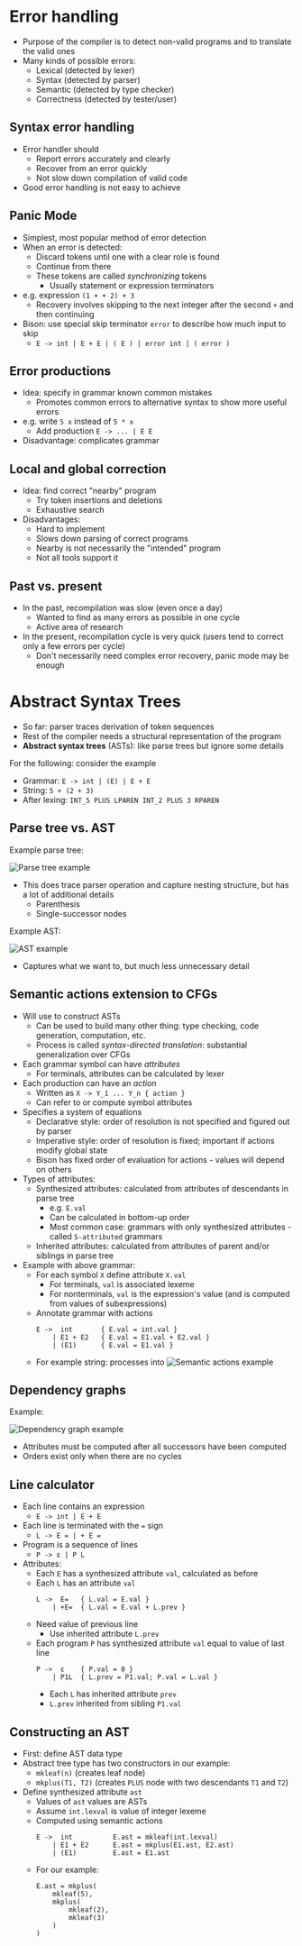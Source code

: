 # Error handling

* Purpose of the compiler is to detect non-valid programs and to translate the valid ones
* Many kinds of possible errors:
    - Lexical (detected by lexer)
    - Syntax (detected by parser)
    - Semantic (detected by type checker)
    - Correctness (detected by tester/user)

## Syntax error handling

* Error handler should
    - Report errors accurately and clearly
    - Recover from an error quickly
    - Not slow down compilation of valid code
* Good error handling is not easy to achieve

## Panic Mode

* Simplest, most popular method of error detection
* When an error is detected:
    - Discard tokens until one with a clear role is found
    - Continue from there
    - These tokens are called *synchronizing* tokens
        - Usually statement or expression terminators
* e.g. expression `(1 + + 2) + 3`
    - Recovery involves skipping to the next integer after the second `+` and then continuing
* Bison: use special skip terminator `error` to describe how much input to skip
    - `E -> int | E + E | ( E ) | error int | ( error )`

## Error productions

* Idea: specify in grammar known common mistakes
    - Promotes common errors to alternative syntax to show more useful errors
* e.g. write `5 x` instead of `5 * x`
    - Add production `E -> ... | E E`
* Disadvantage: complicates grammar

## Local and global correction

* Idea: find correct "nearby" program
    - Try token insertions and deletions
    - Exhaustive search
* Disadvantages:
    - Hard to implement
    - Slows down parsing of correct programs
    - Nearby is not necessarily the "intended" program
    - Not all tools support it

## Past vs. present

* In the past, recompilation was slow (even once a day)
    - Wanted to find as many errors as possible in one cycle
    - Active area of research
* In the present, recompilation cycle is very quick (users tend to correct only a few errors per cycle)
    - Don't necessarily need complex error recovery, panic mode may be enough

# Abstract Syntax Trees

* So far: parser traces derivation of token sequences
* Rest of the compiler needs a structural representation of the program
* **Abstract syntax trees** (ASTs): like parse trees but ignore some details

For the following: consider the example

* Grammar: `E -> int | (E) | E + E`
* String: `5 + (2 + 3)`
* After lexing: `INT_5 PLUS LPAREN INT_2 PLUS 3 RPAREN`

## Parse tree vs. AST

Example parse tree:

![Parse tree example](img/2022-04-14-parse-tree-example.png)

* This does trace parser operation and capture nesting structure, but has a lot of additional details
    - Parenthesis
    - Single-successor nodes

Example AST:

![AST example](img/2022-04-14-ast-example.png)

* Captures what we want to, but much less unnecessary detail

## Semantic actions extension to CFGs

* Will use to construct ASTs
    - Can be used to build many other thing: type checking, code generation, computation, etc.
    - Process is called *syntax-directed translation*: substantial generalization over CFGs
* Each grammar symbol can have *attributes*
    - For terminals, attributes can be calculated by lexer
* Each production can have an *action*
    - Written as `X -> Y_1 ... Y_n { action }`
    - Can refer to or compute symbol attributes
* Specifies a system of equations
    - Declarative style: order of resolution is not specified and figured out by parser
    - Imperative style: order of resolution is fixed; important if actions modify global state
    - Bison has fixed order of evaluation for actions - values will depend on others
* Types of attributes:
    - Synthesized attributes: calculated from attributes of descendants in parse tree
        - e.g. `E.val`
        - Can be calculated in bottom-up order
        - Most common case: grammars with only synthesized attributes - called `S-attributed` grammars
    - Inherited attributes: calculated from attributes of parent and/or siblings in parse tree
* Example with above grammar:
    - For each symbol `X` define attribute `X.val`
        - For terminals, `val` is associated lexeme
        - For nonterminals, `val` is the expression's value (and is computed from values of subexpressions)
    - Annotate grammar with actions
        ```
        E ->  int       { E.val = int.val }
            | E1 + E2   { E.val = E1.val + E2.val }
            | (E1)      { E.val = E1.val }
        ```
    - For example string: processes into
        ![Semantic actions example](img/2022-04-14-semantic-actions-example.png)

## Dependency graphs

Example: 

![Dependency graph example](img/2022-04-14-dependency-graph-example.png)

* Attributes must be computed after all successors have been computed
* Orders exist only when there are no cycles

## Line calculator

* Each line contains an expression
    - `E -> int | E + E`
* Each line is terminated with the `=` sign
    - `L -> E = | + E =`
* Program is a sequence of lines
    - `P -> ε | P L`
* Attributes:
    - Each `E` has a synthesized attribute `val`, calculated as before
    - Each `L` has an attribute `val`
        ```
        L ->  E=   { L.val = E.val }
            | +E=  { L.val = E.val + L.prev }
        ```
    - Need value of previous line
        - Use inherited attribute `L.prev`
    - Each program `P` has synthesized attribute `val` equal to value of last line
        ```
        P ->  ε    { P.val = 0 }
            | P1L  { L.prev = P1.val; P.val = L.val }
        ``` 
        - Each `L` has inherited attribute `prev`
        - `L.prev` inherited from sibling `P1.val`

## Constructing an AST

* First: define AST data type
* Abstract tree type has two constructors in our example:
    - `mkleaf(n)` (creates leaf node)
    - `mkplus(T1, T2)` (creates `PLUS` node with two descendants `T1` and `T2`)
* Define synthesized attribute `ast`
    - Values of `ast` values are ASTs
    - Assume `int.lexval` is value of integer lexeme
    - Computed using semantic actions
        ```
        E ->  int          E.ast = mkleaf(int.lexval)
            | E1 + E2      E.ast = mkplus(E1.ast, E2.ast)
            | (E1)         E.ast = E1.ast
        ```
    - For our example:
        ```
        E.ast = mkplus(
            mkleaf(5),
            mkplus(
                mkleaf(2),
                mkleaf(3)
            )
        )
        ```